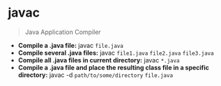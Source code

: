 # javac
> Java Application Compiler
- **Compile a .java file:**
javac `file.java`
- **Compile several .java files:**
javac `file1.java` `file2.java` `file3.java`
- **Compile all .java files in current directory:**
javac `*.java`
- **Compile a .java file and place the resulting class file in a specific directory:**
javac -d `path/to/some/directory` `file.java`
